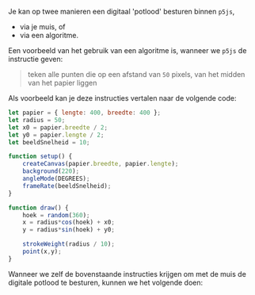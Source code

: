 <!--
## Teken instructies
-->

Je kan op twee manieren een digitaal 'potlood' besturen binnen `p5js`,
- via je muis, of
- via een algoritme.

Een voorbeeld van het gebruik van een algoritme is, wanneer we `p5js` 
de instructie geven:
> teken alle punten die op een afstand van `50` pixels, 
> van het midden van het papier liggen

Als voorbeeld kan je deze instructies vertalen naar de volgende code:
```javascript
let papier = { lengte: 400, breedte: 400 };
let radius = 50;
let x0 = papier.breedte / 2;
let y0 = papier.lengte / 2;
let beeldSnelheid = 10;

function setup() {
    createCanvas(papier.breedte, papier.lengte);
    background(220);
    angleMode(DEGREES);
    frameRate(beeldSnelheid);
}

function draw() {
    hoek = random(360);
    x = radius*cos(hoek) + x0;
    y = radius*sin(hoek) + y0;

    strokeWeight(radius / 10);
    point(x,y);
}
```

Wanneer we zelf de bovenstaande instructies krijgen om met de muis 
de digitale potlood te besturen, kunnen we het volgende doen:

